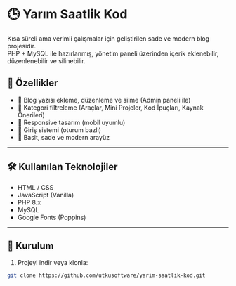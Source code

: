 # 🕒 Yarım Saatlik Kod

Kısa süreli ama verimli çalışmalar için geliştirilen sade ve modern blog projesidir.  
PHP + MySQL ile hazırlanmış, yönetim paneli üzerinden içerik eklenebilir, düzenlenebilir ve silinebilir.

## 🎯 Özellikler

- 📝 Blog yazısı ekleme, düzenleme ve silme (Admin paneli ile)
- 📂 Kategori filtreleme (Araçlar, Mini Projeler, Kod İpuçları, Kaynak Önerileri)
- 📱 Responsive tasarım (mobil uyumlu)
- 🔐 Giriş sistemi (oturum bazlı)
- 🧹 Basit, sade ve modern arayüz

---

## 🛠️ Kullanılan Teknolojiler

- HTML / CSS  
- JavaScript (Vanilla)  
- PHP 8.x  
- MySQL  
- Google Fonts (Poppins)

---

## 🚀 Kurulum

1. Projeyi indir veya klonla:

```bash
git clone https://github.com/utkusoftware/yarim-saatlik-kod.git

